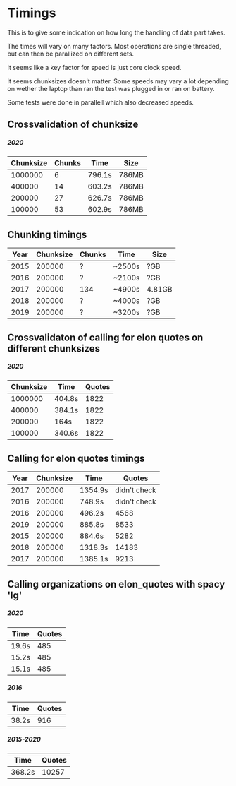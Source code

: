 # Timings

This is to give some indication on how long the handling of data part takes.

The times will vary on many factors. Most operations are single threaded, but can then be parallized on different sets.

It seems like a key factor for speed is just core clock speed.

It seems chunksizes doesn't matter. Some speeds may vary a lot depending on wether the laptop than ran the test was plugged in or ran on battery.

Some tests were done in parallell which also decreased speeds.

## Crossvalidation of chunksize

##### 2020

| Chunksize | Chunks | Time   | Size  |
| --------- | ------ | ------ | ----- |
| 1000000   | 6      | 796.1s | 786MB |
| 400000    | 14     | 603.2s | 786MB |
| 200000    | 27     | 626.7s | 786MB |
| 100000    | 53     | 602.9s | 786MB |

## Chunking timings

| Year | Chunksize | Chunks | Time   | Size   |
| ---- | --------- | ------ | ------ | ------ |
| 2015 | 200000    | ?      | ~2500s | ?GB    |
| 2016 | 200000    | ?      | ~2100s | ?GB    |
| 2017 | 200000    | 134    | ~4900s | 4.81GB |
| 2018 | 200000    | ?      | ~4000s | ?GB    |
| 2019 | 200000    | ?      | ~3200s | ?GB    |

## Crossvalidaton of calling for elon quotes on different chunksizes

##### 2020

| Chunksize | Time   | Quotes |
| --------- | ------ | ------ |
| 1000000   | 404.8s | 1822   |
| 400000    | 384.1s | 1822   |
| 200000    | 164s   | 1822   |
| 100000    | 340.6s | 1822   |

## Calling for elon quotes timings

| Year | Chunksize | Time    | Quotes       |
| ---- | --------- | ------- | ------------ |
| 2017 | 200000    | 1354.9s | didn't check |
| 2016 | 200000    | 748.9s  | didn't check |
| 2016 | 200000    | 496.2s  | 4568         |
| 2019 | 200000    | 885.8s  | 8533         |
| 2015 | 200000    | 884.6s  | 5282         |
| 2018 | 200000    | 1318.3s | 14183        |
| 2017 | 200000    | 1385.1s | 9213         |

## Calling organizations on elon_quotes with spacy 'lg'

##### 2020

| Time  | Quotes |
| ----- | ------ |
| 19.6s | 485    |
| 15.2s | 485    |
| 15.1s | 485    |

##### 2016

| Time  | Quotes |
| ----- | ------ |
| 38.2s | 916    |

##### 2015-2020

| Time   | Quotes |
| ------ | ------ |
| 368.2s | 10257  |
